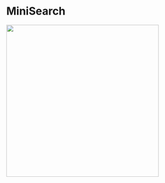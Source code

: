 # MiniSearch

<img src="https://user-images.githubusercontent.com/39142850/49096625-43c4c380-f2ae-11e8-82e5-379d11feeef7.jpg" width="400px">
